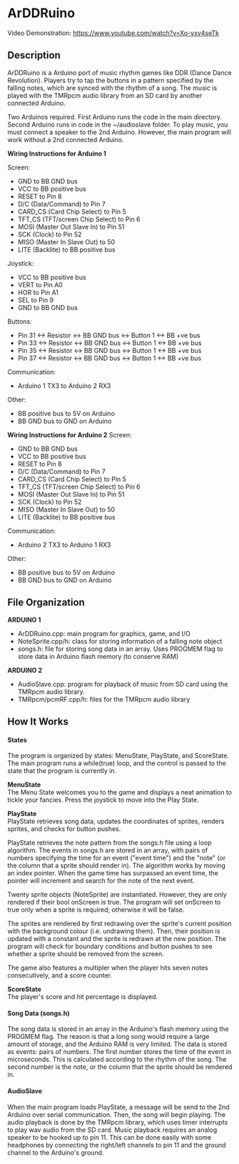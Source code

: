 # ArDDRuino

Video Demonstration: https://www.youtube.com/watch?v=Xo-vxv4seTk

## Description
ArDDRuino is a Arduino port of music rhythm games like DDR (Dance Dance Revolution).
Players try to tap the buttons in a pattern specified by the falling notes, 
which are synced with the rhythm of a song. The music is played with the 
TMRpcm audio library from an SD card by another connected Arduino.

Two Arduinos required. First Arduino runs the code in the main directory.
Second Arduino runs in code in the ~/audioslave folder. To play music, you
must connect a speaker to the 2nd Arduino. However, the main program
will work without a 2nd connected Arduino.

__Wiring Instructions for Arduino 1__  

Screen:
- GND to BB GND bus
- VCC to BB positive bus
- RESET to Pin 8
- D/C (Data/Command) to Pin 7
- CARD_CS (Card Chip Select) to Pin 5
- TFT_CS (TFT/screen Chip Select) to Pin 6
- MOSI (Master Out Slave In) to Pin 51
- SCK (Clock) to Pin 52
- MISO (Master In Slave Out) to 50
- LITE (Backlite) to BB positive bus

Joystick:
- VCC to BB positive bus
- VERT to Pin A0
- HOR to Pin A1
- SEL to Pin 9
- GND to BB GND bus

Buttons:
- Pin 31 <-> Resistor <-> BB GND bus <-> Button 1 <-> BB +ve bus
- Pin 33 <-> Resistor <-> BB GND bus <-> Button 1 <-> BB +ve bus
- Pin 35 <-> Resistor <-> BB GND bus <-> Button 1 <-> BB +ve bus
- Pin 37 <-> Resistor <-> BB GND bus <-> Button 1 <-> BB +ve bus

Communication:
- Arduino 1 TX3 to Arduino 2 RX3

Other:
- BB positive bus to 5V on Arduino
- BB GND bus to GND on Arduino

__Wiring Instructions for Arduino 2__
Screen:
- GND to BB GND bus
- VCC to BB positive bus
- RESET to Pin 8
- D/C (Data/Command) to Pin 7
- CARD_CS (Card Chip Select) to Pin 5
- TFT_CS (TFT/screen Chip Select) to Pin 6
- MOSI (Master Out Slave In) to Pin 51
- SCK (Clock) to Pin 52
- MISO (Master In Slave Out) to 50
- LITE (Backlite) to BB positive bus

Communication:
- Arduino 2 TX3 to Arduino 1 RX3

Other:
- BB positive bus to 5V on Arduino
- BB GND bus to GND on Arduino


## File Organization
__ARDUINO 1__
- ArDDRuino.cpp: main program for graphics, game, and I/O
- NoteSprite.cpp/h: class for storing information of a falling note object
- songs.h: file for storing song data in an array. Uses PROGMEM flag to store
		  data in Arduino flash memory (to conserve RAM)  

__ARDUINO 2__
- AudioSlave.cpp: program for playback of music from SD card using the
				  TMRpcm audio library.
- TMRpcm/pcmRF.cpp/h: files for the TMRpcm audio library

## How It Works

#### States
The program is organized by states: MenuState, PlayState, and ScoreState.
The main program runs a while(true) loop, and the control is passed to the
state that the program is currently in.

__MenuState__  
The Menu State welcomes you to the game and displays a neat animation
to tickle your fancies. Press the joystick to move into the Play State.

__PlayState__  
PlayState retrieves song data, updates the coordinates of sprites, renders
sprites, and checks for button pushes.

PlayState retrieves the note pattern from the songs.h file using a loop
algorithm. The events in songs.h are stored in an array, with pairs of 
numbers specifying the time for an event ("event time") and the "note" 
(or the column that a sprite should render in). The algorithm works by moving
an index pointer. When the game time has surpassed an event time, the pointer
will increment and search for the note of the next event.

Twenty sprite objects (NoteSprite) are instantiated. However, they are only
rendered if their bool onScreen is true. The program will set onScreen to
true only when a sprite is required; otherwise it will be false.

The sprites are rendered by first redrawing over the sprite's current position
with the background colour (i.e. undrawing them). Then, their position 
is updated with a constant and the sprite is redrawn at the new position.
The program will check for boundary conditions and button pushes to see
whether a sprite should be removed from the screen.

The game also features a multipler when the player hits seven notes 
consecutively, and a score counter.

__ScoreState__  
The player's score and hit percentage is displayed.

#### Song Data (songs.h)  
The song data is stored in an array in the Arduino's flash memory using
the PROGMEM flag. The reason is that a long song would require a large 
amount of storage, and the Arduino RAM is very limited. The data is stored 
as events: pairs of numbers. The first number stores the time of the event 
in microseconds. This is calculated according to the rhythm of the song. 
The second number is the note, or the column that the sprite should be rendered in.

#### AudioSlave  
When the main program loads PlayState, a message will be send to the 2nd
Arduino over serial communication. Then, the song will begin playing. The 
audio playback is done by the TMRpcm library, which uses timer interrupts
to play wav audio from the SD card. Music playback requires an analog speaker
to be hooked up to pin 11. This can be done easily with some headphones 
by connecting the right/left channels to pin 11 and the ground channel to
the Arduino's ground.
